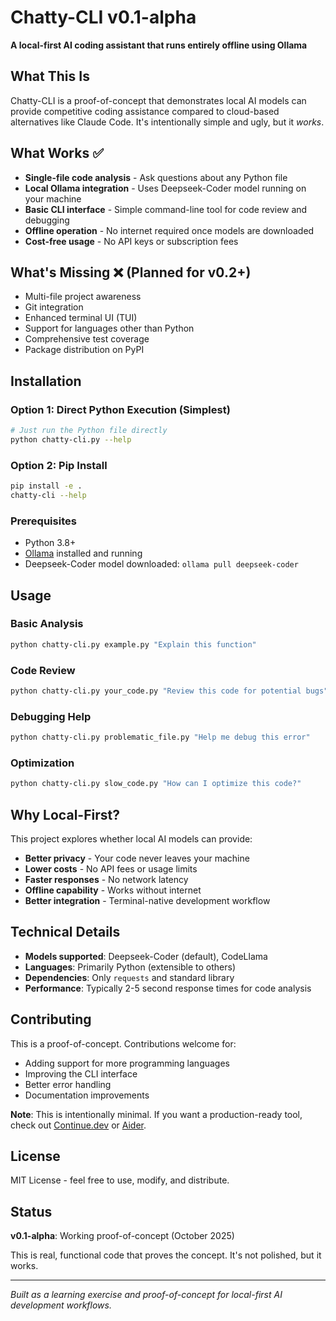 # Chatty-CLI v0.1-alpha

**A local-first AI coding assistant that runs entirely offline using Ollama**

## What This Is

Chatty-CLI is a proof-of-concept that demonstrates local AI models can provide competitive coding assistance compared to cloud-based alternatives like Claude Code. It's intentionally simple and ugly, but it *works*.

## What Works ✅

- **Single-file code analysis** - Ask questions about any Python file
- **Local Ollama integration** - Uses Deepseek-Coder model running on your machine  
- **Basic CLI interface** - Simple command-line tool for code review and debugging
- **Offline operation** - No internet required once models are downloaded
- **Cost-free usage** - No API keys or subscription fees

## What's Missing ❌ (Planned for v0.2+)

- Multi-file project awareness
- Git integration  
- Enhanced terminal UI (TUI)
- Support for languages other than Python
- Comprehensive test coverage
- Package distribution on PyPI

## Installation

### Option 1: Direct Python Execution (Simplest)
```bash
# Just run the Python file directly
python chatty-cli.py --help
```

### Option 2: Pip Install
```bash
pip install -e .
chatty-cli --help
```

### Prerequisites
- Python 3.8+
- [Ollama](https://ollama.ai/) installed and running
- Deepseek-Coder model downloaded: `ollama pull deepseek-coder`

## Usage

### Basic Analysis
```bash
python chatty-cli.py example.py "Explain this function"
```

### Code Review
```bash
python chatty-cli.py your_code.py "Review this code for potential bugs"
```

### Debugging Help
```bash
python chatty-cli.py problematic_file.py "Help me debug this error"
```

### Optimization
```bash
python chatty-cli.py slow_code.py "How can I optimize this code?"
```

## Why Local-First?

This project explores whether local AI models can provide:
- **Better privacy** - Your code never leaves your machine
- **Lower costs** - No API fees or usage limits  
- **Faster responses** - No network latency
- **Offline capability** - Works without internet
- **Better integration** - Terminal-native development workflow

## Technical Details

- **Models supported**: Deepseek-Coder (default), CodeLlama
- **Languages**: Primarily Python (extensible to others)
- **Dependencies**: Only `requests` and standard library
- **Performance**: Typically 2-5 second response times for code analysis

## Contributing

This is a proof-of-concept. Contributions welcome for:
- Adding support for more programming languages
- Improving the CLI interface
- Better error handling
- Documentation improvements

**Note**: This is intentionally minimal. If you want a production-ready tool, check out [Continue.dev](https://continue.dev/) or [Aider](https://github.com/paul-gauthier/aider).

## License

MIT License - feel free to use, modify, and distribute.

## Status

**v0.1-alpha**: Working proof-of-concept (October 2025)

This is real, functional code that proves the concept. It's not polished, but it works.

---

*Built as a learning exercise and proof-of-concept for local-first AI development workflows.*